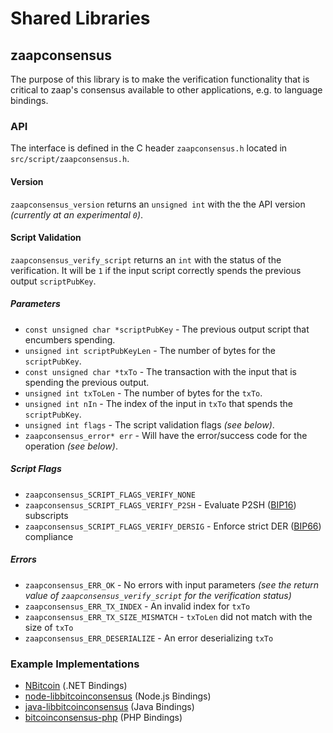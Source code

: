 Shared Libraries
================

## zaapconsensus

The purpose of this library is to make the verification functionality that is critical to zaap's consensus available to other applications, e.g. to language bindings.

### API

The interface is defined in the C header `zaapconsensus.h` located in  `src/script/zaapconsensus.h`.

#### Version

`zaapconsensus_version` returns an `unsigned int` with the the API version *(currently at an experimental `0`)*.

#### Script Validation

`zaapconsensus_verify_script` returns an `int` with the status of the verification. It will be `1` if the input script correctly spends the previous output `scriptPubKey`.

##### Parameters
- `const unsigned char *scriptPubKey` - The previous output script that encumbers spending.
- `unsigned int scriptPubKeyLen` - The number of bytes for the `scriptPubKey`.
- `const unsigned char *txTo` - The transaction with the input that is spending the previous output.
- `unsigned int txToLen` - The number of bytes for the `txTo`.
- `unsigned int nIn` - The index of the input in `txTo` that spends the `scriptPubKey`.
- `unsigned int flags` - The script validation flags *(see below)*.
- `zaapconsensus_error* err` - Will have the error/success code for the operation *(see below)*.

##### Script Flags
- `zaapconsensus_SCRIPT_FLAGS_VERIFY_NONE`
- `zaapconsensus_SCRIPT_FLAGS_VERIFY_P2SH` - Evaluate P2SH ([BIP16](https://github.com/bitcoin/bips/blob/master/bip-0016.mediawiki)) subscripts
- `zaapconsensus_SCRIPT_FLAGS_VERIFY_DERSIG` - Enforce strict DER ([BIP66](https://github.com/bitcoin/bips/blob/master/bip-0066.mediawiki)) compliance

##### Errors
- `zaapconsensus_ERR_OK` - No errors with input parameters *(see the return value of `zaapconsensus_verify_script` for the verification status)*
- `zaapconsensus_ERR_TX_INDEX` - An invalid index for `txTo`
- `zaapconsensus_ERR_TX_SIZE_MISMATCH` - `txToLen` did not match with the size of `txTo`
- `zaapconsensus_ERR_DESERIALIZE` - An error deserializing `txTo`

### Example Implementations
- [NBitcoin](https://github.com/NicolasDorier/NBitcoin/blob/master/NBitcoin/Script.cs#L814) (.NET Bindings)
- [node-libbitcoinconsensus](https://github.com/bitpay/node-libbitcoinconsensus) (Node.js Bindings)
- [java-libbitcoinconsensus](https://github.com/dexX7/java-libbitcoinconsensus) (Java Bindings)
- [bitcoinconsensus-php](https://github.com/Bit-Wasp/bitcoinconsensus-php) (PHP Bindings)
